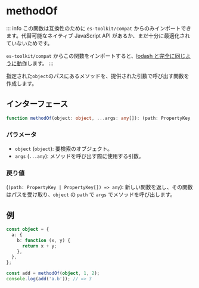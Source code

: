 # methodOf

::: info
この関数は互換性のために `es-toolkit/compat` からのみインポートできます。代替可能なネイティブ JavaScript API があるか、まだ十分に最適化されていないためです。

`es-toolkit/compat` からこの関数をインポートすると、[lodash と完全に同じように動作](../../../compatibility.md)します。
:::

指定された`object`のパスにあるメソッドを、提供された引数で呼び出す関数を作成します。

## インターフェース

```typescript
function methodOf(object: object, ...args: any[]): (path: PropertyKey | PropertyKey[]) => any;
```

### パラメータ

- `object` (`object`): 要検索のオブジェクト。
- `args` (`...any`): メソッドを呼び出す際に使用する引数。

### 戻り値

(`(path: PropertyKey | PropertyKey[]) => any`): 新しい関数を返し、その関数はパスを受け取り、`object` の `path` で `args` でメソッドを呼び出します。

## 例

```typescript
const object = {
  a: {
    b: function (x, y) {
      return x + y;
    },
  },
};

const add = methodOf(object, 1, 2);
console.log(add('a.b')); // => 3
```
